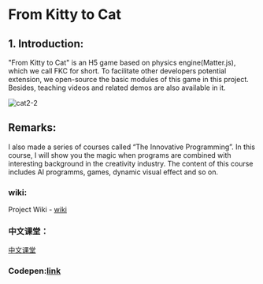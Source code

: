 # From Kitty to Cat

## 1. Introduction:
"From Kitty to Cat" is an H5 game based on physics engine(Matter.js), which we call FKC for short. To facilitate other developers potential extension, we open-source the basic modules of this game in this project. Besides, teaching videos and related demos are also available in it.

![cat2-2](https://user-images.githubusercontent.com/34769581/109406115-6f651580-79b1-11eb-96b7-d96e3b53b2e0.png)

## Remarks:
I also made a series of courses called “The Innovative Programming”. In this course, I will show you the magic when programs are combined with interesting background in the creativity industry. The content of this course includes AI programms, games, dynamic visual effect and so on. 

### wiki:
  Project Wiki - [wiki](https://github.com/yuyou-dev/From-Kitty-to-Cat/wiki)

### 中文课堂：
  [中文课堂](https://github.com/yuyou-dev/From-Kitty-to-Cat/wiki/中文课堂)
  
### Codepen:[link](https://codepen.io/yuyou/project/editor/XgeWxN)
